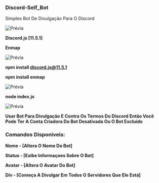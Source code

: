 ### Discord-Self_Bot
Simples Bot De Divulgação Para O Discord

![Prévia](https://i.imgur.com/r3O0ezm.png)

**Discord.js [11.5.1]**

**Enmap**

![Prévia](https://i.imgur.com/U7brDwI.png)

**npm install discord.js@11.5.1**

**npm install enmap**

![Prévia](https://i.imgur.com/QY2CWfd.png)

**node index.js**

![Prévia](https://i.imgur.com/xMUzp6A.png)

**Usar Bot Para Divulgação E Contra Os Termos Do Discord Então Você Pode Ter A Conta Criadora Do Bot Desativada Ou O Bot Excluido**

### Comandos Disponíveis:
**Nome - [Altera O Nome Do Bot]**

**Status - [Exibe Informaçoes Sobre O Bot]**

**Avatar - [Altera O Avatar Do Bot]**

**Div - [Começa A Divulgar Em Todos O Servidores Que Ele Está]**


